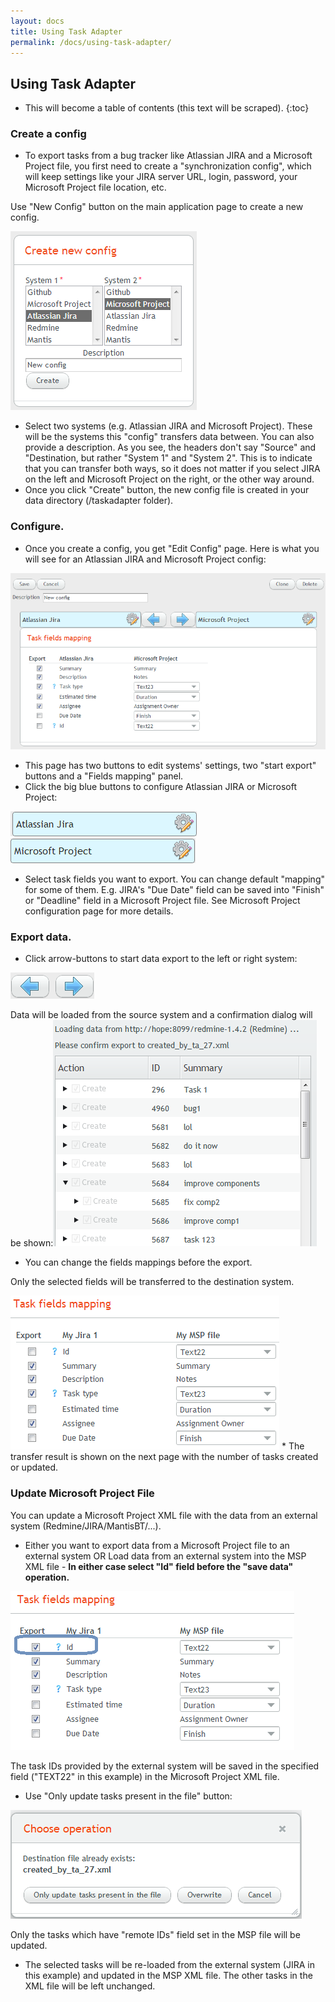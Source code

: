 ```yaml
---
layout: docs
title: Using Task Adapter
permalink: /docs/using-task-adapter/
---
```


## Using Task Adapter

* This will become a table of contents (this text will be scraped).
{:toc}

### Create a config

* To export tasks from a bug tracker like Atlassian JIRA and a Microsoft Project file,
you first need to create a "synchronization config",  which will keep settings like your JIRA server URL, login,
 password, your Microsoft Project file location, etc.

Use "New Config" button on the main application page to create a new config.

<img title="create_new_config" src="/images/uploads/create_new_config.png"/>

* Select two systems (e.g. Atlassian JIRA and Microsoft Project).
These will be the systems this "config"  transfers data between.
You can also provide a description. As you see, the headers don't say "Source" and "Destination,
but rather "System 1" and "System 2". This is to indicate that you can transfer both ways, so it does not matter
if you select JIRA on the left and Microsoft Project on the right, or the other way around.
* Once you click "Create" button, the new config file is created in your data directory (<User Home>/taskadapter folder).


### Configure.

* Once you create a config, you get "Edit Config" page. Here is what you will see for an Atlassian JIRA and Microsoft Project config:

![Edit Task Adapter config for Atlassian JIRA and Microsoft Project](/images/uploads/default_jira_msp.png)

* This page has two buttons to edit systems' settings, two "start export" buttons and a "Fields mapping" panel.
* Click the big blue buttons to configure Atlassian JIRA or Microsoft Project:

![Edit JIRA configuration Button](/images/uploads/edit_jira_button1.png)
![Edit Microsoft Project configuration Button](/images/uploads/edit_msp_button.png)

* Select task fields you want to export. You can change default "mapping" for some of them.
E.g. JIRA's "Due Date" field can be saved into "Finish" or "Deadline" field in a Microsoft Project file.
See Microsoft Project configuration page for more details.

### Export data.

* Click arrow-buttons to start data export to the  left or right system:

<img src="/images/uploads/export_left_right.png"/>

Data will be loaded from the source system and a confirmation dialog will be shown:<img src="/images/uploads/export_confirmation.png"/>
* You can change the fields mappings before the export.

Only the selected fields will be transferred to the destination system.

<img src="/images/uploads/confirm_fields_mapping1.png"/>
* The transfer result is shown on the next page with the number of tasks created or updated.


### Update Microsoft Project File

You can update a Microsoft Project XML file with the data from an external system (Redmine/JIRA/MantisBT/...).

* Either you want to export data from a Microsoft Project file to an external system OR Load data
from an external system into the MSP XML file - **In either case select "Id" field before the "save data" operation.**

![ID selected](/images/uploads/id_selected.png)

The task IDs provided by the external system will be saved in the specified field ("TEXT22" in this example)
in the Microsoft Project XML file.

* Use "Only update tasks present in the file" button:

![choose_file_operation](/images/uploads/choose_file_operation.png)

Only the tasks which have "remote IDs" field set in the MSP file will be updated.

* The selected tasks will be re-loaded from the external system (JIRA in this example) and updated in the MSP XML file.
 The other tasks in the XML file will be left unchanged.
